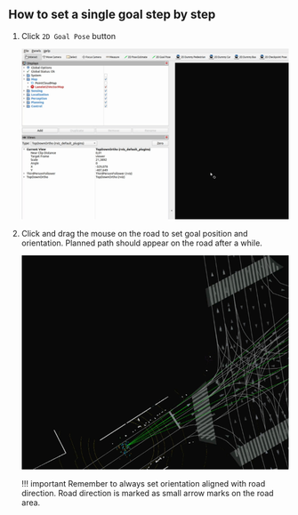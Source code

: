 ## How to set a single goal step by step

1. Click `2D Goal Pose` button

    ![Goal button](click_goal_pose.gif)

1. Click and drag the mouse on the road to set goal position and orientation.
Planned path should appear on the road after a while.

    ![Click and drag goal pose](set_goal_pose.gif)

    !!! important
        Remember to always set orientation aligned with road direction.
        Road direction is marked as small arrow marks on the road area.
